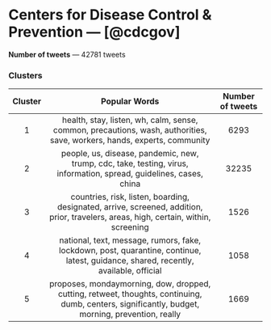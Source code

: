 # Centers for Disease Control & Prevention — [@cdcgov]

**Number of tweets** — 42781 tweets

### Clusters

| **Cluster** |                      **Popular Words**                       | **Number of tweets** |
| :---------: | :----------------------------------------------------------: | :------------------: |
|      1      | health, stay, listen, wh, calm, sense, common, precautions, wash, authorities, save, workers, hands, experts, community |        6293        |
|      2      | people, us, disease, pandemic, new, trump, cdc, take, testing, virus, information, spread, guidelines, cases, china |        32235         |
|      3      | countries, risk, listen, boarding, designated, arrive, screened, addition, prior, travelers, areas, high, certain, within, screening |        1526        |
|      4      | national, text, message, rumors, fake, lockdown, post, quarantine, continue, latest, guidance, shared, recently, available, official |         1058          |
|      5      | proposes, mondaymorning, dow, dropped, cutting, retweet, thoughts, continuing, dumb, centers, significantly, budget, morning, prevention, really |         1669          |

